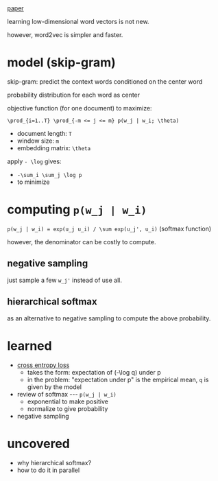 # 

[paper](https://www.youtube.com/watch?v=ERibwqs9p38&t=917s)

learning low-dimensional word vectors is not new. 

however, word2vec is simpler and faster. 


# model (skip-gram)


skip-gram: predict the context words conditioned on the center word

probability distribution for each word as center

objective function (for one document) to maximize: 

`\prod_{i=1..T} \prod_{-m <= j <= m} p(w_j | w_i; \theta)`

- document length: `T`
- window size: `m`
- embedding matrix: `\theta`

apply `- \log` gives:

- `-\sum_i \sum_j \log p`
- to minimize

# computing `p(w_j | w_i)`

`p(w_j | w_i) = exp(u_j u_i) / \sum exp(u_j', u_i)` (softmax function)

however, the denominator can be costly to compute. 

## negative sampling

just sample a few `w_j'` instead of use all. 

## hierarchical softmax

as an alternative to negative sampling to compute the above probability.


# learned

- [cross entropy loss](https://en.wikipedia.org/wiki/Cross_entropy)
  - takes the form: expectation of (-\log q) under p
  - in the problem: "expectation under p" is the empirical mean, `q` is given by the model
- review of softmax --- `p(w_j | w_i)`
  - exponential to make positive
  - normalize to give probability
- negative sampling


# uncovered

- why hierarchical softmax?
- how to do it in parallel